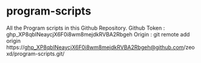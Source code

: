 # program-scripts

All the Program scripts in this Github Repository.
Github Token : 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
Origin : git remote add origin https://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@github.com/zeoxd/program-scripts.git/
